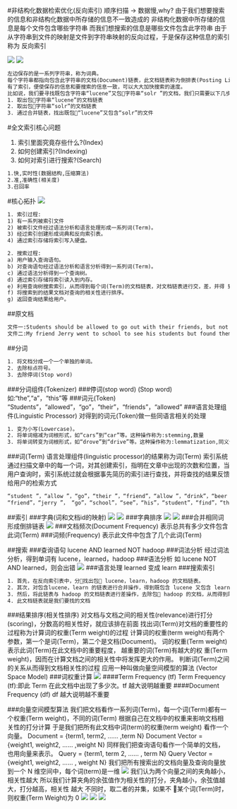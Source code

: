 #非结构化数据检索优化(反向索引)
顺序扫描 -> 数据慢,why?
由于我们想要搜索的信息和非结构化数据中所存储的信息不一致造成的
非结构化数据中所存储的信息是每个文件包含哪些字符串
而我们想搜索的信息是哪些文件包含此字符串
由于从字符串到文件的映射是文件到字符串映射的反向过程，于是保存这种信息的索引称为 反向索引

![](.z_es_01_全文索引_核心概念_images/e0d3ec56.png)
![](.z_es_01_全文索引_核心概念_images/85532a93.png)
```asp
左边保存的是一系列字符串，称为词典。 
每个字符串都指向包含此字符串的文档(Document)链表，此文档链表称为倒排表(Posting List)。
有了索引，便使保存的信息和要搜索的信息一致，可以大大加快搜索的速度。 
比如说，我们要寻找既包含字符串“lucene”又包􏰇字符串“solr ”的文档，我们只需要以下几步: 
1. 取出包􏰇字符串“lucene”的文档链表
2. 取出包􏰇字符串“solr”的文档链表
3. 通过合并链表，找出既包􏰇“lucene”又包含“solr”的文件
```
#全文索引核心问题
1. 索引里面究竟存些什么?(Index)
2. 如何创建索引?(Indexing)
3. 如何对索引进行搜索?(Search)
```asp
1.快,实时性(数据结构,压缩算法)
2.准,准确性(相关度)
3.召回率
```
#核心拓扑
![](.z_es_01_全文索引_理论基础_images/53064a08.png)
```asp
1. 索引过程:
1) 有一系列被索引文件
2) 被索引文件经过语法分析和语言处理形成一系列词(Term)。
3) 经过索引创建形成词典和反向索引表。
4) 通过索引存储将索引写入硬盘。

2. 搜索过程:
a) 用户输入查询语句。
b) 对查询语句经过语法分析和语言分析得到一系列词(Term)。
c) 通过语法分析得到一个查询树。
d) 通过索引存储将索引读入到内存。
e) 利用查询树搜索索引，从而得到每个词(Term)的文档链表，对文档链表进行交，差，并得 到结果文档。
f) 将搜索到的结果文档对查询的相关性进行排序。
g) 返回查询结果给用户。
```
##原文档
```asp
文件一:Students should be allowed to go out with their friends, but not allowed to drink beer. 
文件二:My friend Jerry went to school to see his students but found them drunk which is not
```
##分词
```asp
1. 将文档分成一个一个单独的单词。
2. 去除标点符号。
3. 去除停词(Stop word)
```
###分词组件(Tokenizer)
###停词(stop word)
(Stop word)如:“the”,“a”，“this”等
###词元(Token)
“Students”，“allowed”，“go”，“their”，“friends”，“allowed”
###语言处理组件(Linguistic Processor)
对得到的词元(Token)做一些同语言相关的处理
```asp
1. 变为小写(Lowercase)。
2. 将单词缩减为词根形式，如“cars”到“car”等。这种操作称为:stemming,数量
3. 将单词转变为词根形式，如“drove”到“drive”等。这种操作称为:lemmatization,同义词,时态
```
###词(Term)
语言处理组件(linguistic processor)的结果称为词(Term)
索引系统通过扫描文章中的每一个词，对其创建索引，指明在文章中出现的次数和位置，当用户查询时，索引系统过就会根据事先简历的索引进行查找，并将查找的结果反馈给用户的检索方式
```asp
“student ”，“allow ”，“go”，“their ”，“friend”，“allow ”，“drink”，“beer ”，“my ”，
“friend”，“jerry ”， “go”，“school”，“see”，“his”，“student”，“find”，“them”，“drink”，“allow”
```
##索引
###字典(词和文档id的映射)
![](.z_es_01_全文索引_设计与实现_images/65b90504.png)
![](.z_es_01_全文索引_设计与实现_images/a21be38a.png)
###字典排序
![](.z_es_01_全文索引_设计与实现_images/347e4d58.png)
![](.z_es_01_全文索引_设计与实现_images/613aa5e9.png)
###合并相同词形成倒排链表
![](.z_es_01_全文索引_设计与实现_images/fe9c6bd4.png)
###文档频次(Document Frequency)
表示总共有多少文件包含此词(Term)
###词频(Frequency)
表示此文件中包含了几个此词(Term)

##搜索
###查询语句
lucene AND learned NOT hadoop
###词法分析
经过词法分析，得到单词有 lucene，learned，hadoop
###语法分析
如 lucene NOT AND learned，则会出错
![](.z_es_01_全文索引_核心概念_images/64c558cf.png)
###语言处理
learned 变成 learn
###搜索索引
```asp
1. 首先，在反向索引表中，分􏰅找出包􏰇 lucene，learn，hadoop 的文档链表。
2. 其次，对包含lucene，learn 的链表进行合并操作，得到既包含 lucene 又包含 learn 的文档链表。
3. 然后，将此链表与 hadoop 的文档链表进行差操作，去除包􏰇 hadoop 的文档，从而得到既包含 lucene 又包含 learn 而且不包􏰇 hadoop 的文档链表。 
4. 此文档链表就是我们要找的文档
```
###结果排序(相关性排序)
对文档与文档之间的相关性(relevance)进行打分 (scoring)，分数高的相关性好，就应该排在前面
找出词(Term)对文档的重要性的过程称为计算词的权重(Term weight)的过程
计算词的权重(term weight)有两个参数，第一个是词(Term)，第二个是文档(Document)。 词的权重(Term weight)表示此词(Term)在此文档中的重要程度，
越重要的词(Term)有越大的权 重(Term weight)，因而在计算文档之间的相关性中将发挥更大的作用。 判断词(Term)之间的关系从而得到文档相关性的过程
应用一种叫做向量空间模型的算法 (Vector Space Model)
###词权重计算
![](.z_es_01_全文索引_核心概念_images/cf18fa07.png)
####Term Frequency (tf)
Term Frequency (tf):即此 Term 在此文档中出现了多少次。tf 越大说明越重要
####Document Frequency (df)
df 越大说明越不重要

###向量空间模型算法
我们把文档看作一系列词(Term)，每一个词(Term)都有一个权重(Term weight)，不同的词(Term) 根据自己在文档中的权重来影响文档相关性的打分计算
于是我们把所有此文档中词(term)的权重(term weight) 看作一个向量。
Document = {term1, term2, ...... ,term N}
Document Vector = {weight1, weight2, ...... ,weight N}
同样我们把查询语句看作一个简单的文档，也用向量来表示。
Query = {term1, term 2, ...... , term N}
Query Vector = {weight1, weight2, ...... , weight N}
我们把所有搜索出的文档向量及查询向量放到一个 N 维空间中，每个词(term)是一维
![](.z_es_01_全文索引_核心概念_images/68ab3898.png)
我们认为两个向量之间的夹角越小，相关性越大
所以我们计算夹角的余弦值作为相关性的打分，夹角越小，余弦值越大，打分越高，相关性 越大
不同时，取二者的并集，如果不 􏰇某个词(Term)时，则权重(Term Weight)为 0
![](.z_es_01_全文索引_核心概念_images/968f7b07.png)
![](.z_es_01_全文索引_核心概念_images/bf44ef9d.png)
![](.z_es_01_全文索引_核心概念_images/03d23a32.png)
